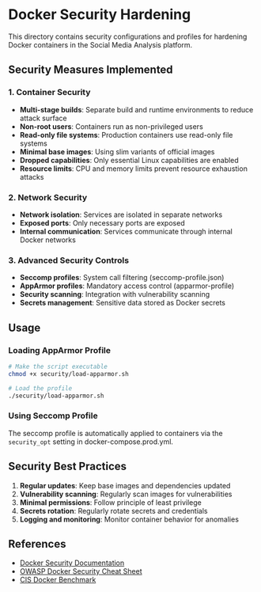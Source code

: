 # Docker Security Hardening

This directory contains security configurations and profiles for hardening Docker containers in the Social Media Analysis platform.

## Security Measures Implemented

### 1. Container Security

- **Multi-stage builds**: Separate build and runtime environments to reduce attack surface
- **Non-root users**: Containers run as non-privileged users
- **Read-only file systems**: Production containers use read-only file systems
- **Minimal base images**: Using slim variants of official images
- **Dropped capabilities**: Only essential Linux capabilities are enabled
- **Resource limits**: CPU and memory limits prevent resource exhaustion attacks

### 2. Network Security

- **Network isolation**: Services are isolated in separate networks
- **Exposed ports**: Only necessary ports are exposed
- **Internal communication**: Services communicate through internal Docker networks

### 3. Advanced Security Controls

- **Seccomp profiles**: System call filtering (seccomp-profile.json)
- **AppArmor profiles**: Mandatory access control (apparmor-profile)
- **Security scanning**: Integration with vulnerability scanning
- **Secrets management**: Sensitive data stored as Docker secrets

## Usage

### Loading AppArmor Profile

```bash
# Make the script executable
chmod +x security/load-apparmor.sh

# Load the profile
./security/load-apparmor.sh
```

### Using Seccomp Profile

The seccomp profile is automatically applied to containers via the `security_opt` setting in docker-compose.prod.yml.

## Security Best Practices

1. **Regular updates**: Keep base images and dependencies updated
2. **Vulnerability scanning**: Regularly scan images for vulnerabilities
3. **Minimal permissions**: Follow principle of least privilege
4. **Secrets rotation**: Regularly rotate secrets and credentials
5. **Logging and monitoring**: Monitor container behavior for anomalies

## References

- [Docker Security Documentation](https://docs.docker.com/engine/security/)
- [OWASP Docker Security Cheat Sheet](https://cheatsheetseries.owasp.org/cheatsheets/Docker_Security_Cheat_Sheet.html)
- [CIS Docker Benchmark](https://www.cisecurity.org/benchmark/docker) 
